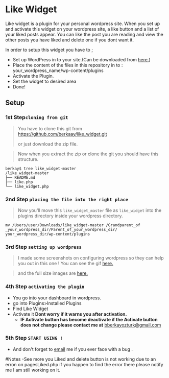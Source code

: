 # Like Widget
Like widget is a plugin for your personal wordpress site.
When you set up and activate this widget on your wordpress site, a  like button and a list of your liked posts appear. You can like the post you are reading and view the other posts you have liked and delete one if you dont want it.

In order to setup this widget you have to ;
  - Set up WordPress in to your site.(Can be downloaded from [here.](https://wordpress.org/))
  - Place the content of the files in this repository in to :            your_wordpress_name/wp-content/plugins
  - Activate the Plugin.
  - Set the widget to desired area
  - Done!
 
## __Setup__
### 1st Step`cloning from git`
>You have to clone this git from https://github.com/berkaay/like_widget.git
>
>or just download the zip file.

> Now when you extract the zip or clone the git
> you should have this structure.
```terminal
berkay$ tree like_widget-master
/like_widget-master
├── README.md
├── like.php
└── like_widget.php
```
### 2nd Step `placing the file into the right place`
>Now you'll move this `like_widget_master` file as `like_widget` into the plugins directory inside your wordpress directory.
```
mv /Users/user/Downloads/like_widget-master /Grandparent_of _your_wordpress_dir/Parent_of_your_wordpress_dir/
your_wordpress_dir/wp-content/plugins 
```
### 3rd Step `setting up wordpress `
>I made some screenshots on configuring wordpress so they can help you out in this one ! You can see the gif [here.](http://gph.is/1T9OjyT) 

>and the full size images are 
>[here.](https://drive.google.com/open?id=0By3e2H2M5mcVRUhKSHREYl81LXM)

### 4th Step `activating the plugin` 
 - You go into your dashboard in wordpress. 
 - go into Plugins>Installed Plugins
 - Find Like Widget 
 - Activate it 
    __Dont worry if it warns you after activation.__
    -   __IF Activate button has become deactivate if the Activate button does not change please contact me at__ bberkayozturk@gmail.com

### 5th Step `START USING !`
- And don't forget to [email](bberkayozturk@gmail.com) me if you ever face with a bug . 


#Notes
-See more you Liked and delete button is not working due to an erron on pagesLiked.php if you happen to find the error there please notify me I am still working on it. 


